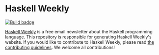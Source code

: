# Haskell Weekly

[![Build badge][]][build]

[Haskell Weekly][] is a free email newsletter about the Haskell programming
language. This repository is responsible for generating Haskell Weekly's
website. If you would like to contribute to Haskell Weekly, please read [the
contributing guidelines][]. We welcome all contributions!

[Build badge]: https://travis-ci.org/haskellweekly/haskellweekly.github.io.svg?branch=hakyll
[build]: https://travis-ci.org/haskellweekly/haskellweekly.github.io
[Haskell Weekly]: https://haskellweekly.news
[the contributing guidelines]: ./CONTRIBUTING.markdown
